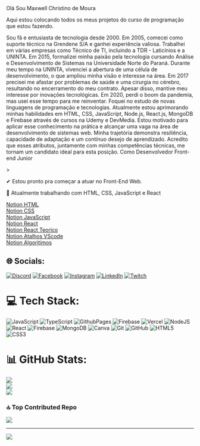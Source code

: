 <div>
<span>Olá Sou Maxwell Christino de Moura</span>
<p>Aqui estou colocando todos os meus projetos do curso de programação que estou fazendo.</p>
<p>Sou fã e entusiasta de tecnologia desde 2000. Em 2005, comecei como suporte técnico na Grendene S/A e ganhei experiência valiosa. Trabalhei em várias empresas como Técnico de TI, incluindo a TDR - Laticínios e a UNINTA. Em 2015, formalizei minha paixão pela tecnologia cursando Análise e Desenvolvimento de Sistemas na Universidade Norte do Paraná. Durante meu tempo na UNINTA, vivenciei a abertura de uma célula de desenvolvimento, o que ampliou minha visão e interesse na área. Em 2017 precisei me afastar por problemas de saúde e uma cirurgia no cérebro, resultando no encerramento do meu contrato. Apesar disso, mantive meu interesse por inovações tecnológicas. Em 2020, perdi o boom da pandemia, mas usei esse tempo para me reinventar. Foquei no estudo de novas linguagens de programação e tecnologias. Atualmente estou aprimorando minhas habilidades em HTML, CSS, JavaScript, Node.js, React.js, MongoDB e Firebase através de cursos na Udemy e DevMedia. Estou motivado para aplicar esse conhecimento na prática e alcançar uma vaga na área de desenvolvimento de sistemas web. Minha trajetória demonstra resiliência, capacidade de adaptação e um contínuo desejo de aprendizado. Acredito que esses atributos, juntamente com minhas competências técnicas, me tornam um candidato ideal para esta posição. Como Desenvolvedor Front-end Junior</p>>
<p>✔ Estou pronto pra começar a atuar no Front-End Web.</p>
<p>👀 Atualmente trabalhando com HTML, CSS, JavaScript e React</p>
<a href="https://cord-rayon-912.notion.site/Documenta-o-HTML-9a8d57a7d7f74de49ea0f8b07bfc0ea3?pvs=4" target="_blank">Notion HTML</a><br>
<a href="https://cord-rayon-912.notion.site/Documenta-o-CSS-c94d8d481c5f4358adeaa5f15aefd06c?pvs=4" target="_blank">Notion CSS</a><br>
<a href="https://cord-rayon-912.notion.site/Documenta-o-JavaScript-b20f655795544cbeae83a3e08e505b14?pvs=4" target="_blank">Notion JavaScript</a><br>
<a href="https://cord-rayon-912.notion.site/Documenta-o-React-9a19b8b771404b9cb61213be17a44c98?pvs=4" target="_blank">Notion React</a><br>
<a href="https://cord-rayon-912.notion.site/React-Teorico-e82b1c855e73411bb584d01e14997c40?pvs=4" target="_blank">Notion React Teorico</a><br>
<a href="https://cord-rayon-912.notion.site/Atalhos-VSCODE-1378ea0c50414780ac0c1ec8d26d54eb?pvs=4" target="_blank">Notion Atalhos VScode</a><br>
<a href="https://cord-rayon-912.notion.site/Algoritmo-e-L-gica-6f45aae7499248c285176cd5befe47c4?pvs=4" target="_blank">Notion Algoritimos</a><br>
</div>


## 🌐 Socials:
[![Discord](https://img.shields.io/badge/Discord-%237289DA.svg?logo=discord&logoColor=white)](https://discord.gg/https://discord.gg/nKUgcM79Zj) [![Facebook](https://img.shields.io/badge/Facebook-%231877F2.svg?logo=Facebook&logoColor=white)](https://facebook.com/https://www.facebook.com/profile.php?id=100010188225652) [![Instagram](https://img.shields.io/badge/Instagram-%23E4405F.svg?logo=Instagram&logoColor=white)](https://instagram.com/https://www.instagram.com/orc.dev/) [![LinkedIn](https://img.shields.io/badge/LinkedIn-%230077B5.svg?logo=linkedin&logoColor=white)](https://linkedin.com/in/https://www.linkedin.com/in/maxwell-moura-80a33a6b/) [![Twitch](https://img.shields.io/badge/Twitch-%239146FF.svg?logo=Twitch&logoColor=white)](https://twitch.tv/https://www.twitch.tv/sr_orc) 

# 💻 Tech Stack:
![JavaScript](https://img.shields.io/badge/javascript-%23323330.svg?style=for-the-badge&logo=javascript&logoColor=%23F7DF1E) ![TypeScript](https://img.shields.io/badge/typescript-%23007ACC.svg?style=for-the-badge&logo=typescript&logoColor=white) ![GithubPages](https://img.shields.io/badge/github%20pages-121013?style=for-the-badge&logo=github&logoColor=white) ![Firebase](https://img.shields.io/badge/firebase-%23039BE5.svg?style=for-the-badge&logo=firebase) ![Vercel](https://img.shields.io/badge/vercel-%23000000.svg?style=for-the-badge&logo=vercel&logoColor=white) ![NodeJS](https://img.shields.io/badge/node.js-6DA55F?style=for-the-badge&logo=node.js&logoColor=white) ![React](https://img.shields.io/badge/react-%2320232a.svg?style=for-the-badge&logo=react&logoColor=%2361DAFB) ![Firebase](https://img.shields.io/badge/firebase-a08021?style=for-the-badge&logo=firebase&logoColor=ffcd34) ![MongoDB](https://img.shields.io/badge/MongoDB-%234ea94b.svg?style=for-the-badge&logo=mongodb&logoColor=white) ![Canva](https://img.shields.io/badge/Canva-%2300C4CC.svg?style=for-the-badge&logo=Canva&logoColor=white) ![Git](https://img.shields.io/badge/git-%23F05033.svg?style=for-the-badge&logo=git&logoColor=white) ![GitHub](https://img.shields.io/badge/github-%23121011.svg?style=for-the-badge&logo=github&logoColor=white) ![HTML5](https://img.shields.io/badge/html5-%23E34F26.svg?style=for-the-badge&logo=html5&logoColor=white) ![CSS3](https://img.shields.io/badge/css3-%231572B6.svg?style=for-the-badge&logo=css3&logoColor=white)
# 📊 GitHub Stats:
![](https://github-readme-stats.vercel.app/api?username=maxwellmoura&theme=dark&hide_border=false&include_all_commits=true&count_private=true)<br/>
![](https://github-readme-streak-stats.herokuapp.com/?user=maxwellmoura&theme=dark&hide_border=false)<br/>
![](https://github-readme-stats.vercel.app/api/top-langs/?username=maxwellmoura&theme=dark&hide_border=false&include_all_commits=true&count_private=true&layout=compact)

### 🔝 Top Contributed Repo
![](https://github-contributor-stats.vercel.app/api?username=maxwellmoura&limit=5&theme=dark&combine_all_yearly_contributions=true)

---
[![](https://visitcount.itsvg.in/api?id=maxwellmoura&icon=0&color=0)](https://visitcount.itsvg.in)

<!-- Proudly created with GPRM ( https://gprm.itsvg.in ) -->
